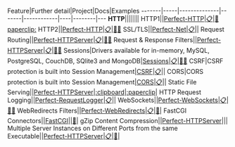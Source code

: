 Feature|Further detail|Project|Docs|Examples
-------|-----|--------------|-------|------------|----|--------|---
**HTTP**|||||||
HTTP1||[Perfect-HTTP](https://github.com/PerfectlySoft/Perfect-HTTP)|[:clipboard:](https://www.perfect.org/docs/HTTPServer.html)|[:paperclip:](https://github.com/PerfectlySoft/PerfectTemplate)[paperclip:](https://github.com/PerfectExamples/Perfect-Cookie-Demo)
HTTP2||[Perfect-HTTP](https://github.com/PerfectlySoft/Perfect-HTTP)|[:clipboard:](https://www.perfect.org/docs/HTTPServer.html)|[:paperclip:](https://github.com/PerfectlySoft/PerfectTemplate)[:paperclip:](https://github.com/PerfectExamples/Perfect-Cookie-Demo)
SSL/TLS||[Perfect-Net](https://github.com/PerfectlySoft/Perfect-Net)|[:clipboard:](https://www.perfect.org/docs/HTTPServer.html)||
Request Routing||[Perfect-HTTPServer](https://github.com/PerfectlySoft/Perfect-HTTPServer)|[:clipboard:](https://www.perfect.org/docs/routing.html)|[:paperclip:](https://github.com/PerfectlySoft/PerfectTemplate)[:paperclip:](https://github.com/PerfectExamples/Perfect-Cookie-Demo)
Request & Response Filters||[Perfect-HTTPServer](https://github.com/PerfectlySoft/Perfect-HTTPServer)|[:clipboard:](https://www.perfect.org/docs/filters.html)|[:paperclip:](https://github.com/PerfectlySoft/PerfectTemplate)[:paperclip:](https://github.com/PerfectExamples/Perfect-Cookie-Demo)
Sessions|Drivers available for in-memory, MySQL, PostgreSQL, CouchDB, SQlite3 and MongoDB|[Sessions](https://github.com/PerfectlySoft/Perfect-Session)|[:clipboard:](https://www.perfect.org/docs/sessions.html)|[:paperclip:](https://github.com/PerfectExamples/Perfect-Session-Memory-Demo)[:paperclip:](https://github.com/PerfectExamples/Perfect-Session-MySQL-Demo)
CSRF|CSRF protection is built into Session Management|[CSRF](https://github.com/PerfectlySoft/Perfect-Session)|[:clipboard:](https://www.perfect.org/docs/csrf.html)||
CORS|CORS protection is built into Session Management|[CORS](https://github.com/PerfectlySoft/Perfect-Session)|[:clipboard:](https://www.perfect.org/docs/cors.html)||
Static File Serving||[Perfect-HTTPServer](https://github.com/PerfectlySoft/Perfect-HTTPServer)|[:clipboard](https://www.perfect.org/docs/staticFileContent.html)|[:paperclip](https://github.com/PerfectlySoft/PerfectTemplate)|
HTTP Request Logging||[Perfect-RequestLogger](https://github.com/PerfectlySoft/Perfect-RequestLogger)|[:clipboard:](https://www.perfect.org/docs/HTTPRequestLogging.html)||
WebSockets||[Perfect-WebSockets](https://github.com/PerfectlySoft/Perfect-WebSockets)|[:clipboard:](https://www.perfect.org/docs/webSockets.html)|[:paperclip:](https://github.com/PerfectExamples/Perfect-WebSocketsServer)[:paperclip:](https://github.com/PerfectExamples/Perfect-Chat-Demo)
WebRedirects Filters||[Perfect-WebRedirects](https://github.com/PerfectlySoft/Perfect-WebRedirects)|[:clipboard:](https://github.com/PerfectlySoft/Perfect-WebRedirects)|[:paperclip:](https://github.com/PerfectExamples/Perfect-WebRedirects-Demo)|
FastCGI Connectors||[FastCGI](https://github.com/PerfectlySoft/Perfect-FastCGI)||[:paperclip:](https://github.com/PerfectlySoft/PerfectTemplateFCGI)|
gZip Content Compression||[Perfect-HTTPServer](https://github.com/PerfectlySoft/Perfect-HTTPServer)|||
Multiple Server Instances on Different Ports from the same Executable||[Perfect-HTTPServer](https://github.com/PerfectlySoft/Perfect-HTTPServer)|[:clipboard:](https://www.perfect.org/docs/HTTPServer.html)|[:paperclip:](https://github.com/PerfectExamples/Multiple-Server-Instances-Demo)|
